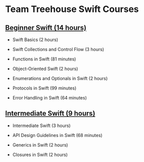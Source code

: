 # **Team Treehouse Swift Courses**

## **[Beginner Swift (14 hours)](https://teamtreehouse.com/tracks/beginning-swift)**

- Swift Basics (2 hours)

- Swift Collections and Control Flow (3 hours)

- Functions in Swift (81 minutes)

- Object-Oriented Swift (2 hours)

- Enumerations and Optionals in Swift (2 hours)

- Protocols in Swift (99 minutes)

- Error Handling in Swift (64 minutes)

## **[Intermediate Swift (9 hours)](https://teamtreehouse.com/tracks/intermediate-swift)**

- Intermediate Swift (3 hours)

- API Design Guidelines in Swift (68 minutes)

- Generics in Swift (2 hours)

- Closures in Swift (2 hours)
